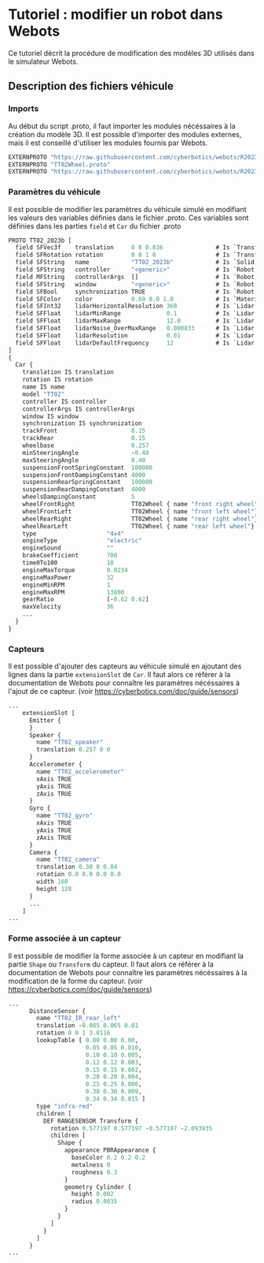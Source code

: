 # Tutoriel : modifier un robot dans Webots

Ce tutoriel décrit la procédure de modification des modèles 3D utilisés dans le simulateur Webots.

## Description des fichiers véhicule

### Imports

Au début du script .proto, il faut importer les modules nécéssaires à la création du modèle 3D. Il est possible d'importer des modules externes, mais il est conseillé d'utiliser les modules fournis par Webots.

```proto
EXTERNPROTO "https://raw.githubusercontent.com/cyberbotics/webots/R2023b/projects/vehicles/protos/abstract/Car.proto"
EXTERNPROTO "TT02Wheel.proto"
EXTERNPROTO "https://raw.githubusercontent.com/cyberbotics/webots/R2023b/projects/devices/slamtec/protos/RpLidarA2.proto"
```

### Paramètres du véhicule

Il est possible de modifier les paramètres du véhicule simulé en modifiant les valeurs des variables définies dans le fichier .proto. Ces variables sont définies dans les parties ```field``` et ```Car``` du fichier .proto


```proto
PROTO TT02_2023b [
  field SFVec3f    translation     0 0 0.036               # Is `Transform.translation`.
  field SFRotation rotation        0 0 1 0                 # Is `Transform.rotation`.
  field SFString   name            "TT02_2023b"            # Is `Solid.name`.
  field SFString   controller      "<generic>"             # Is `Robot.controller`.
  field MFString   controllerArgs  []                      # Is `Robot.controllerArgs`.
  field SFString   window          "<generic>"             # Is `Robot.window`.
  field SFBool     synchronization TRUE                    # Is `Robot.synchronization`.
  field SFColor    color           0.69 0.0 1.0            # Is `Material.diffuseColor`.            
  field SFInt32    lidarHorizontalResolution 360           # Is `Lidar.HorizontalResolution`.
  field SFFloat    lidarMinRange             0.1           # Is `Lidar.minRange`.
  field SFFloat    lidarMaxRange             12.0          # Is `Lidar.maxRange`.
  field SFFloat    lidarNoise_OverMaxRange   0.000833      # Is `Lidar.noise`.
  field SFFloat    lidarResolution           0.01          # Is `Lidar.resolution`.
  field SFFloat    lidarDefaultFrequency     12            # Is `Lidar.defaultFrequency`.
]
{
  Car {
    translation IS translation
    rotation IS rotation
    name IS name
    model "TT02"
    controller IS controller
    controllerArgs IS controllerArgs
    window IS window
    synchronization IS synchronization
    trackFront                     0.15
    trackRear                      0.15
    wheelbase                      0.257
    minSteeringAngle               -0.40
    maxSteeringAngle               0.40
    suspensionFrontSpringConstant  100000
    suspensionFrontDampingConstant 4000
    suspensionRearSpringConstant   100000
    suspensionRearDampingConstant  4000
    wheelsDampingConstant          5
    wheelFrontRight                TT02Wheel { name "front right wheel" }
    wheelFrontLeft                 TT02Wheel { name "front left wheel"}
    wheelRearRight                 TT02Wheel { name "rear right wheel"}
    wheelRearLeft                  TT02Wheel { name "rear left wheel"}
    type                    "4x4"
    engineType              "electric"
    engineSound             ""
    brakeCoefficient        700
    time0To100              10
    engineMaxTorque         0.0234
    engineMaxPower          32
    engineMinRPM            1
    engineMaxRPM            13800
    gearRatio               [-0.62 0.62]
    maxVelocity             36
    ...
  }
}
```

### Capteurs

Il est possible d'ajouter des capteurs au véhicule simulé en ajoutant des lignes dans la partie ```extensionSlot``` de ```Car```. Il faut alors ce référer à la documentation de Webots pour connaître les paramètres nécéssaires à l'ajout de ce capteur. (voir https://cyberbotics.com/doc/guide/sensors)

```proto
...
    extensionSlot [
      Emitter {
      }
      Speaker {
        name "TT02_speaker"
        translation 0.257 0 0
      }
      Accelerometer {
        name "TT02_accelerometer"
        xAxis TRUE
        yAxis TRUE
        zAxis TRUE
      }
      Gyro {
        name "TT02_gyro"
        xAxis TRUE
        yAxis TRUE
        zAxis TRUE
      }
      Camera {
        name "TT02_camera"
      	translation 0.30 0 0.04
      	rotation 0.0 0.0 0.0 0.0
      	width 160
      	height 128
	  }
      ...
    ]
...
```

### Forme associée à un capteur

Il est possible de modifier la forme associée à un capteur en modifiant la partie ```Shape``` ou ```Transform``` du capteur. Il faut alors ce référer à la documentation de Webots pour connaître les paramètres nécéssaires à la modification de la forme du capteur. (voir https://cyberbotics.com/doc/guide/sensors)

```proto
...
      DistanceSensor {
        name "TT02_IR_rear_left"
        translation -0.085 0.065 0.01
      	rotation 0 0 1 3.0116
        lookupTable [ 0.00 0.00 0.00,
                      0.05 0.05 0.010,
                      0.10 0.10 0.005,
                      0.12 0.12 0.003,
                      0.15 0.15 0.002,
                      0.20 0.20 0.004,
                      0.25 0.25 0.006,
                      0.30 0.30 0.009,
                      0.34 0.34 0.015 ]
        type "infra-red"
        children [
          DEF RANGESENSOR Transform {
            rotation 0.577197 0.577197 -0.577197 -2.093935
            children [
              Shape {
                appearance PBRAppearance {
                  baseColor 0.2 0.2 0.2
                  metalness 0
                  roughness 0.3
                }
                geometry Cylinder {
                  height 0.002
                  radius 0.0035
                }
              }
            ]
          }
        ]
      }
...
```